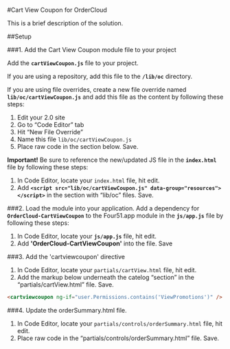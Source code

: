 #Cart View Coupon for OrderCloud 

This is a brief description of the solution.

##Setup

###1. Add the Cart View Coupon module file to your project

Add the **`cartViewCoupon.js`** file to your project.

If you are using a repository, add this file to the **`/lib/oc`** directory.

If you are using file overrides, create a new file override named **`lib/oc/cartViewCoupon.js`** and add this file as the content by following these steps:

 1. Edit your 2.0 site
 2. Go to “Code Editor” tab
 3. Hit “New File Override”
 4. Name this file `lib/oc/cartViewCoupon.js`
 5. Place raw code in the section below. Save.

**Important!** Be sure to reference the new/updated JS file in the **`index.html`** file by following these steps:

 1. In Code Editor, locate your `index.html` file, hit edit.
 2. Add **`<script src="lib/oc/cartViewCoupon.js" data-group="resources"></script>`** in the section with “lib/oc” files. Save.

###2. Load the module into your application.
Add a dependency for  **`OrderCloud-CartViewCoupon`** to the Four51.app module in the **`js/app.js`** file by following these steps: 

 1. In Code Editor, locate your **`js/app.js`** file, hit edit.
 2. Add **'OrderCloud-CartViewCoupon'** into the file. Save

###3. Add the 'cartviewcoupon' directive

 1. In Code Editor, locate your `partials/cartView.html` file, hit edit.
 2. Add the markup below underneath the catelog “section” in the “partials/cartView.html” file. Save.

```html
<cartviewcoupon ng-if="user.Permissions.contains('ViewPromotions')" />
```

###4. Update the orderSummary.html file.

 1. In Code Editor, locate your `partials/controls/orderSummary.html` file, hit edit.
 2. Place raw code in the “partials/controls/orderSummary.html” file. Save.